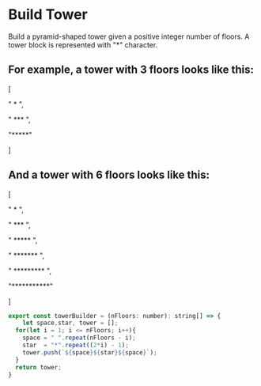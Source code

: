
# Build Tower
Build a pyramid-shaped tower given a positive integer number of floors. A tower block is represented with "*" character.

## For example, a tower with 3 floors looks like this:

[
  
  "  *  ",
  
  " *** ", 
  
  "*****"
  
]

## And a tower with 6 floors looks like this:

[
  
  "     *     ", 
  
  "    ***    ", 
  
  "   *****   ", 
  
  "  *******  ", 
  
  " ********* ", 
  
  "***********"
  
]
```JavaScript
export const towerBuilder = (nFloors: number): string[] => {
    let space,star, tower = [];
  for(let i = 1; i <= nFloors; i++){
    space = " ".repeat(nFloors - i);
    star  = "*".repeat((2*i) - 1);
    tower.push(`${space}${star}${space}`);
  }
  return tower;
}
```
